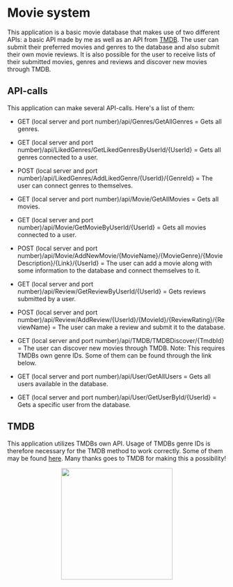 # Movie system

This application is a basic movie database that makes use of two different APIs: a basic API made by me as well as an API from [TMDB](https://developer.themoviedb.org/docs). The user can submit their preferred movies and genres to the database and also submit their own movie reviews. It is also possible for the user to receive lists of their submitted movies, genres and reviews and discover new movies through TMDB.

## API-calls

This application can make several API-calls. Here's a list of them:

- GET (local server and port number)/api/Genres/GetAllGenres = Gets all genres.

- GET (local server and port number)/api/LikedGenres/GetLikedGenresByUserId/{UserId} = Gets all genres connected to a user.

- POST (local server and port number)/api/LikedGenres/AddLikedGenre/{UserId}/{GenreId} = The user can connect genres to themselves.

- GET (local server and port number)/api/Movie/GetAllMovies = Gets all movies.

- GET (local server and port number)/api/Movie/GetMovieByUserId/{UserId} = Gets all movies connected to a user.

- POST (local server and port number)/api/Movie/AddNewMovie/{MovieName}/{MovieGenre}/{MovieDescription}/{Link}/{UserId} = The user can add a movie along with some information to the database and connect themselves to it.

- GET (local server and port number)/api/Review/GetReviewByUserId/{UserId} = Gets reviews submitted by a user.

- POST (local server and port number)/api/Review/AddReview/{UserId}/{MovieId}/{ReviewRating}/{ReviewName} = The user can make a review and submit it to the database.

- GET (local server and port number)/api/TMDB/TMDBDiscover/{TmdbId} = The user can discover new movies through TMDB. Note: This requires TMDBs own genre IDs. Some of them can be found through the link below.

- GET (local server and port number)/api/User/GetAllUsers = Gets all users available in the database.

- GET (local server and port number)/api/User/GetUserById/{UserId} = Gets a specific user from the database.

## TMDB

This application utilizes TMDBs own API. Usage of TMDBs genre IDs is therefore necessary for the TMDB method to work correctly. Some of them may be found [here](https://www.themoviedb.org/talk/5daf6eb0ae36680011d7e6ee). Many thanks goes to TMDB for making this a possibility!

<p align="center"><img
img width="256" height="256" src="https://www.themoviedb.org/assets/2/v4/logos/v2/blue_square_2-d537fb228cf3ded904ef09b136fe3fec72548ebc1fea3fbbd1ad9e36364db38b.svg"></p>